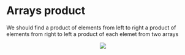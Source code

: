 # Arrays product
We should find 
a product of elements from left to right
a product of elements from right to left
a product of each elemet from two arrays

<p align="center">
  <img src=".Resources/ArraysProduct.png">
</p>
